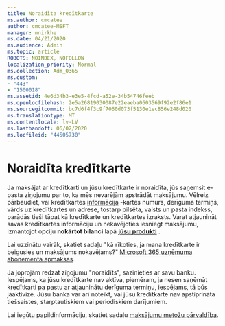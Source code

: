 ```yaml
---
title: Noraidīta kredītkarte
ms.author: cmcatee
author: cmcatee-MSFT
manager: mnirkhe
ms.date: 04/21/2020
ms.audience: Admin
ms.topic: article
ROBOTS: NOINDEX, NOFOLLOW
localization_priority: Normal
ms.collection: Adm_O365
ms.custom:
- "443"
- "1500018"
ms.assetid: 4e6d34b3-e3e5-4fcd-a52e-34b54746feeb
ms.openlocfilehash: 2e5a26819030087e22eaeba0603569f92e2f86e1
ms.sourcegitcommit: bc7d6f4f3c9f7060d073f5130e1ec856e248d020
ms.translationtype: MT
ms.contentlocale: lv-LV
ms.lasthandoff: 06/02/2020
ms.locfileid: "44505730"
---
```

# <a name="declined-credit-card"></a>Noraidīta kredītkarte

Ja maksājat ar kredītkarti un jūsu kredītkarte ir noraidīta, jūs saņemsit e-pasta ziņojumu par to, ka mēs nevarējām apstrādāt maksājumu. Vēlreiz pārbaudiet, vai kredītkartes [informācija](https://go.microsoft.com/fwlink/p/?linkid=842054) -kartes numurs, derīguma termiņš, vārds uz kredītkartes un adrese, tostarp pilsēta, valsts un pasta indekss, parādās tieši tāpat kā kredītkarte un kredītkartes izraksts. Varat atjaunināt savas kredītkartes informāciju un nekavējoties iesniegt maksājumu, izmantojot opciju **nokārtot bilanci** lapā **[jūsu produkti](https://go.microsoft.com/fwlink/p/?linkid=842054)** . 

Lai uzzinātu vairāk, skatiet sadaļu "kā rīkoties, ja mana kredītkarte ir beigusies un maksājums nokavējams?" [Microsoft 365 uzņēmuma abonementa apmaksas](https://docs.microsoft.com/microsoft-365/commerce/billing-and-payments/pay-for-your-subscription#what-if-my-credit-card-was-declined-and-my-payment-is-past-due).
  
Ja joprojām redzat ziņojumu "noraidīts", sazinieties ar savu banku. Iespējams, ka jūsu kredītkarte nav aktīva, piemēram, ja nesen saņēmāt kredītkarti pa pastu ar atjauninātu derīguma termiņu, iespējams, tā būs jāaktivizē. Jūsu banka var arī noteikt, vai jūsu kredītkarte nav apstiprināta tiešsaistes, starptautiskiem vai periodiskiem darījumiem.
  
Lai iegūtu papildinformāciju, skatiet sadaļu [maksājumu metožu pārvaldība](https://docs.microsoft.com/microsoft-365/commerce/billing-and-payments/manage-payment-methods).